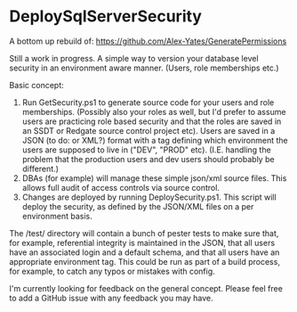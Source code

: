 # DeploySqlServerSecurity
A bottom up rebuild of: https://github.com/Alex-Yates/GeneratePermissions

Still a work in progress. A simple way to version your database level security in an environment aware manner. (Users, role memberships etc.)

Basic concept:
1. Run GetSecurity.ps1 to generate source code for your users and role memberships. (Possibly also your roles as well, but I'd prefer to assume users are practicing role based security and that the roles are saved in an SSDT or Redgate source control project etc). Users are saved in a JSON (to do: or XML?) format with a tag defining which environment the users are supposed to live in ("DEV", "PROD" etc). (I.E. handling the problem that the production users and dev users should probably be different.) 
2. DBAs (for example) will manage these simple json/xml source files. This allows full audit of access controls via source control.
3. Changes are deployed by running DeploySecurity.ps1. This script will deploy the security, as defined by the JSON/XML files on a per environment basis.

The /test/ directory will contain a bunch of pester tests to make sure that, for example, referential integrity is maintained in the JSON, that all users have an associated login and a default schema, and that all users have an appropriate environment tag. This could be run as part of a build process, for example, to catch any typos or mistakes with config.

I'm currently looking for feedback on the general concept. Please feel free to add a GitHub issue with any feedback you may have.
